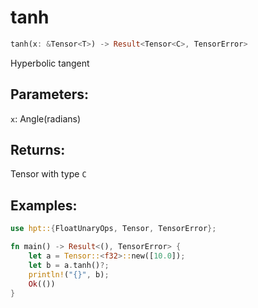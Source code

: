 # tanh
```rust
tanh(x: &Tensor<T>) -> Result<Tensor<C>, TensorError>
```
Hyperbolic tangent
## Parameters:
`x`: Angle(radians)
## Returns:
Tensor with type `C`
## Examples:
```rust
use hpt::{FloatUnaryOps, Tensor, TensorError};

fn main() -> Result<(), TensorError> {
    let a = Tensor::<f32>::new([10.0]);
    let b = a.tanh()?;
    println!("{}", b);
    Ok(())
}
```